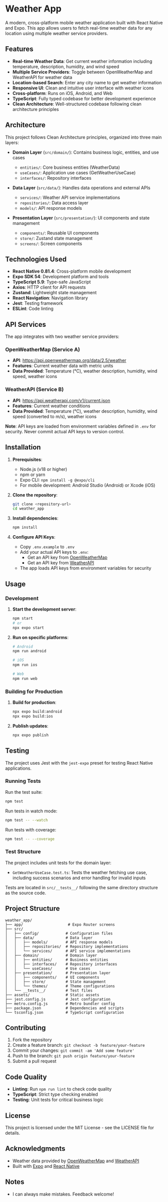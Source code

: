 # Weather App

A modern, cross-platform mobile weather application built with React Native and Expo. This app allows users to fetch real-time weather data for any location using multiple weather service providers.

## Features

- **Real-time Weather Data**: Get current weather information including temperature, description, humidity, and wind speed
- **Multiple Service Providers**: Toggle between OpenWeatherMap and WeatherAPI for weather data
- **Location-based Search**: Enter any city name to get weather information
- **Responsive UI**: Clean and intuitive user interface with weather icons
- **Cross-platform**: Runs on iOS, Android, and Web
- **TypeScript**: Fully typed codebase for better development experience
- **Clean Architecture**: Well-structured codebase following clean architecture principles

## Architecture

This project follows Clean Architecture principles, organized into three main layers:

- **Domain Layer** (`src/domain/`): Contains business logic, entities, and use cases
  - `entities/`: Core business entities (WeatherData)
  - `useCases/`: Application use cases (GetWeatherUseCase)
  - `interfaces/`: Repository interfaces

- **Data Layer** (`src/data/`): Handles data operations and external APIs
  - `services/`: Weather API service implementations
  - `repositories/`: Data access layer
  - `models/`: API response models

- **Presentation Layer** (`src/presentation/`): UI components and state management
  - `components/`: Reusable UI components
  - `store/`: Zustand state management
  - `screens/`: Screen components

## Technologies Used

- **React Native 0.81.4**: Cross-platform mobile development
- **Expo SDK 54**: Development platform and tools
- **TypeScript 5.9**: Type-safe JavaScript
- **Axios**: HTTP client for API requests
- **Zustand**: Lightweight state management
- **React Navigation**: Navigation library
- **Jest**: Testing framework
- **ESLint**: Code linting

## API Services

The app integrates with two weather service providers:

### OpenWeatherMap (Service A)
- **API**: https://api.openweathermap.org/data/2.5/weather
- **Features**: Current weather data with metric units
- **Data Provided**: Temperature (°C), weather description, humidity, wind speed, weather icons

### WeatherAPI (Service B)
- **API**: https://api.weatherapi.com/v1/current.json
- **Features**: Current weather conditions
- **Data Provided**: Temperature (°C), weather description, humidity, wind speed (converted to m/s), weather icons

**Note**: API keys are loaded from environment variables defined in `.env` for security. Never commit actual API keys to version control.

## Installation

1. **Prerequisites**:
   - Node.js (v18 or higher)
   - npm or yarn
   - Expo CLI: `npm install -g @expo/cli`
   - For mobile development: Android Studio (Android) or Xcode (iOS)

2. **Clone the repository**:
   ```bash
   git clone <repository-url>
   cd weather_app
   ```

3. **Install dependencies**:
   ```bash
   npm install
   ```

4. **Configure API Keys**:
   - Copy `.env.example` to `.env`
   - Add your actual API keys to `.env`:
     - Get an API key from [OpenWeatherMap](https://openweathermap.org/api)
     - Get an API key from [WeatherAPI](https://www.weatherapi.com/)
   - The app loads API keys from environment variables for security

## Usage

### Development

1. **Start the development server**:
   ```bash
   npm start
   # or
   npx expo start
   ```

2. **Run on specific platforms**:
   ```bash
   # Android
   npm run android

   # iOS
   npm run ios

   # Web
   npm run web
   ```

### Building for Production

1. **Build for production**:
   ```bash
   npx expo build:android
   npx expo build:ios
   ```

2. **Publish updates**:
   ```bash
   npx expo publish
   ```

## Testing

The project uses Jest with the `jest-expo` preset for testing React Native applications.

### Running Tests

Run the test suite:
```bash
npm test
```

Run tests in watch mode:
```bash
npm test -- --watch
```

Run tests with coverage:
```bash
npm test -- --coverage
```

### Test Structure

The project includes unit tests for the domain layer:
- `GetWeatherUseCase.test.ts`: Tests the weather fetching use case, including success scenarios and error handling for invalid inputs

Tests are located in `src/__tests__/` following the same directory structure as the source code.

## Project Structure

```
weather_app/
├── app/                    # Expo Router screens
├── src/
│   ├── config/            # Configuration files
│   ├── data/              # Data layer
│   │   ├── models/        # API response models
│   │   ├── repositories/  # Repository implementations
│   │   └── services/      # API service implementations
│   ├── domain/            # Domain layer
│   │   ├── entities/      # Business entities
│   │   ├── interfaces/    # Repository interfaces
│   │   └── useCases/      # Use cases
│   ├── presentation/      # Presentation layer
│   │   ├── components/    # UI components
│   │   ├── store/         # State management
│   │   └── themes/        # Theme configurations
│   └── __tests__/         # Test files
├── assets/                # Static assets
├── jest.config.js         # Jest configuration
├── metro.config.js        # Metro bundler config
├── package.json           # Dependencies and scripts
└── tsconfig.json          # TypeScript configuration
```

## Contributing

1. Fork the repository
2. Create a feature branch: `git checkout -b feature/your-feature`
3. Commit your changes: `git commit -am 'Add some feature'`
4. Push to the branch: `git push origin feature/your-feature`
5. Submit a pull request

## Code Quality

- **Linting**: Run `npm run lint` to check code quality
- **TypeScript**: Strict type checking enabled
- **Testing**: Unit tests for critical business logic

## License

This project is licensed under the MIT License - see the LICENSE file for details.

## Acknowledgments

- Weather data provided by [OpenWeatherMap](https://openweathermap.org/) and [WeatherAPI](https://www.weatherapi.com/)
- Built with [Expo](https://expo.dev/) and [React Native](https://reactnative.dev/)

## Notes

- I can always make mistakes. Feedback welcome!
